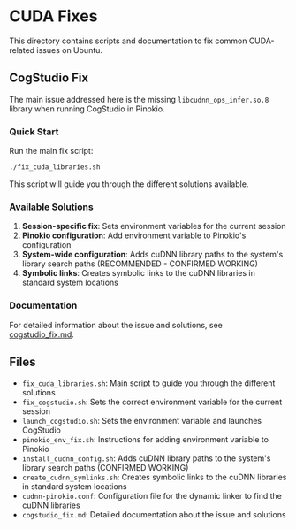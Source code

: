 # CUDA Fixes

This directory contains scripts and documentation to fix common CUDA-related issues on Ubuntu.

## CogStudio Fix

The main issue addressed here is the missing `libcudnn_ops_infer.so.8` library when running CogStudio in Pinokio.

### Quick Start

Run the main fix script:

```bash
./fix_cuda_libraries.sh
```

This script will guide you through the different solutions available.

### Available Solutions

1. **Session-specific fix**: Sets environment variables for the current session
2. **Pinokio configuration**: Add environment variable to Pinokio's configuration
3. **System-wide configuration**: Adds cuDNN library paths to the system's library search paths (RECOMMENDED - CONFIRMED WORKING)
4. **Symbolic links**: Creates symbolic links to the cuDNN libraries in standard system locations

### Documentation

For detailed information about the issue and solutions, see [cogstudio_fix.md](cogstudio_fix.md).

## Files

- `fix_cuda_libraries.sh`: Main script to guide you through the different solutions
- `fix_cogstudio.sh`: Sets the correct environment variable for the current session
- `launch_cogstudio.sh`: Sets the environment variable and launches CogStudio
- `pinokio_env_fix.sh`: Instructions for adding environment variable to Pinokio
- `install_cudnn_config.sh`: Adds cuDNN library paths to the system's library search paths (CONFIRMED WORKING)
- `create_cudnn_symlinks.sh`: Creates symbolic links to the cuDNN libraries in standard system locations
- `cudnn-pinokio.conf`: Configuration file for the dynamic linker to find the cuDNN libraries
- `cogstudio_fix.md`: Detailed documentation about the issue and solutions 